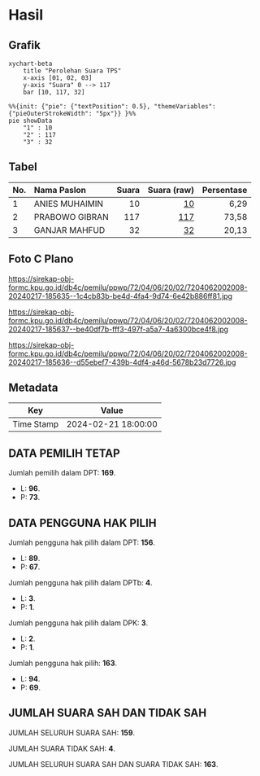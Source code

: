 # Hasil

## Grafik

```mermaid
xychart-beta
    title "Perolehan Suara TPS"
    x-axis [01, 02, 03]
    y-axis "Suara" 0 --> 117
    bar [10, 117, 32]
```

```mermaid
%%{init: {"pie": {"textPosition": 0.5}, "themeVariables": {"pieOuterStrokeWidth": "5px"}} }%%
pie showData
    "1" : 10
    "2" : 117
    "3" : 32
```

## Tabel

| No. | Nama Paslon    | Suara | Suara (raw) | Persentase |
|:--- |:-------------- | -----:| -----------:| ----------:|
| 1   | ANIES MUHAIMIN | 10    | [10][p-1]   | 6,29       |
| 2   | PRABOWO GIBRAN | 117   | [117][p-2]  | 73,58      |
| 3   | GANJAR MAHFUD  | 32    | [32][p-3]   | 20,13      |


[p-1]: https://github.com/gigit-pemilu/pemilu-2024-72-sulawesi-tengah/blob/main/pilpres/hitung-suara/sub/72-sulawesi-tengah/sub/04-toli-toli/sub/06-lampasio/sub/2002-oyom/sub/008-tps/sub/paslon-1.txt
[p-2]: https://github.com/gigit-pemilu/pemilu-2024-72-sulawesi-tengah/blob/main/pilpres/hitung-suara/sub/72-sulawesi-tengah/sub/04-toli-toli/sub/06-lampasio/sub/2002-oyom/sub/008-tps/sub/paslon-2.txt
[p-3]: https://github.com/gigit-pemilu/pemilu-2024-72-sulawesi-tengah/blob/main/pilpres/hitung-suara/sub/72-sulawesi-tengah/sub/04-toli-toli/sub/06-lampasio/sub/2002-oyom/sub/008-tps/sub/paslon-3.txt

## Foto C Plano

https://sirekap-obj-formc.kpu.go.id/db4c/pemilu/ppwp/72/04/06/20/02/7204062002008-20240217-185635--1c4cb83b-be4d-4fa4-9d74-6e42b886ff81.jpg

https://sirekap-obj-formc.kpu.go.id/db4c/pemilu/ppwp/72/04/06/20/02/7204062002008-20240217-185637--be40df7b-fff3-497f-a5a7-4a6300bce4f8.jpg

https://sirekap-obj-formc.kpu.go.id/db4c/pemilu/ppwp/72/04/06/20/02/7204062002008-20240217-185636--d55ebef7-439b-4df4-a46d-5678b23d7726.jpg


## Metadata

| Key        | Value               |
| ---------- | ------------------- |
| Time Stamp | 2024-02-21 18:00:00 |


## DATA PEMILIH TETAP

Jumlah pemilih dalam DPT: **169**.
 * L: **96**.
 * P: **73**.

## DATA PENGGUNA HAK PILIH

Jumlah pengguna hak pilih dalam DPT: **156**.
 * L: **89**.
 * P: **67**.

Jumlah pengguna hak pilih dalam DPTb: **4**.
 * L: **3**.
 * P: **1**.

Jumlah pengguna hak pilih dalam DPK: **3**.
 * L: **2**.
 * P: **1**.

Jumlah pengguna hak pilih: **163**.
 * L: **94**.
 * P: **69**.

## JUMLAH SUARA SAH DAN TIDAK SAH

JUMLAH SELURUH SUARA SAH: **159**.

JUMLAH SUARA TIDAK SAH: **4**.

JUMLAH SELURUH SUARA SAH DAN SUARA TIDAK SAH: **163**.


